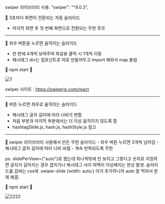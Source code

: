 swiper 라이브러리 사용.
"swiper": "^9.0.3",


🎈 3초마다 화면이 전환되는 자동 슬라이드
  - 마지막 화면 후 첫 번째 화면으로 전환되는 무한 루프

--------------------------------------------------------------------

🎈 좌우 버튼을 누르면 움직이는 슬라이드
  - 한 번에 4개씩 보여주며 화살표 클릭 시 1개씩 이동
  - 해시태그 div는 컴포넌트로 따로 만들어두고 import 해와서 map 돌림
   
   🎡 npm start 🎡
   
   ![1](https://user-images.githubusercontent.com/105581499/218750989-b3ba7c55-86a0-484b-8245-b73424ec5e78.png)

   
swiper 사이트 : https://swiperjs.com/react

--------------------------------------------------------------------

🎈 버튼 누르면 좌우로 움직이는 슬라이드
   - 해시태그 글자 길이에 따라 너비가 변함
   - 처음 부분과 마지막 부분에서는 더 이상 움직이지 않도록 함
   - hashtagSlide.js, hash.js, hashStyle.js 참고

--------------------------------------------------------------------

🎈 swiper 라이브러리 사용해서 만든 무한 슬라이드
    - 좌우 버튼 누르면 3개씩 넘어감
    - 해시태그 글자 길이에 따라 너비 바뀜
    - 계속 반복되도록 무한
    
 ps. slidePerView={"auto"}로 했는데 하나씩밖에 안 보이고 그렇다고 숫자로 지정하면 글자가 길어지는 경우 겹치거나 해시태그 사이 여백이 이상해지는 현상 발생.
     슬라이드를 감싸는 css에 .swiper-slide {width: auto;} 이거 추가하니까 auto 잘 먹혀서 문제 해결.
        
  🎡 npm start 🎡
    
  ![2222](https://user-images.githubusercontent.com/105581499/222095000-dbc9ebc9-2f00-4dbc-be1a-4b339d55c0e6.png)
